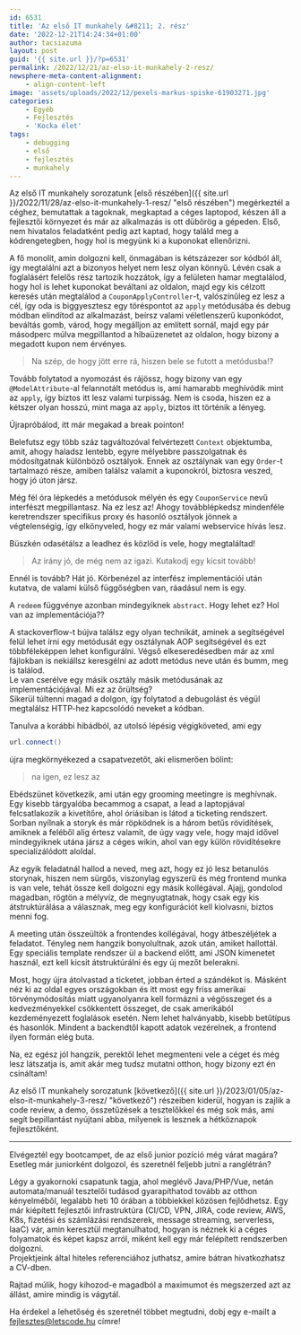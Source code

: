 ```yaml
---
id: 6531
title: 'Az első IT munkahely &#8211; 2. rész'
date: '2022-12-21T14:24:34+01:00'
author: tacsiazuma
layout: post
guid: '{{ site.url }}/?p=6531'
permalink: /2022/12/21/az-elso-it-munkahely-2-resz/
newsphere-meta-content-alignment:
    - align-content-left
image: 'assets/uploads/2022/12/pexels-markus-spiske-61903271.jpg'
categories:
    - Egyéb
    - Fejlesztés
    - 'Kocka élet'
tags:
    - debugging
    - első
    - fejlesztés
    - munkahely
---
```


Az első IT munkahely sorozatunk [első részében]({{ site.url }}/2022/11/28/az-elso-it-munkahely-1-resz/ "első részében") megérkeztél a céghez, bemutattak a tagoknak, megkaptad a céges laptopod, készen áll a fejlesztői környezet és már az alkalmazás is ott dübörög a gépeden. Első, nem hivatalos feladatként pedig azt kaptad, hogy találd meg a kódrengetegben, hogy hol is megyünk ki a kuponokat ellenőrizni.

A fő monolit, amin dolgozni kell, önmagában is kétszázezer sor kódból áll, így megtalálni azt a bizonyos helyet nem lesz olyan könnyű. Lévén csak a foglalásért felelős rész tartozik hozzátok, így a felületen hamar megtalálod, hogy hol is lehet kuponokat beváltani az oldalon, majd egy kis célzott keresés után megtalálod a `CouponApplyController`-t, valószínűleg ez lesz a cél, így oda is biggyesztesz egy töréspontot az `apply` metódusába és debug módban elindítod az alkalmazást, beírsz valami véletlenszerű kuponkódot, beváltás gomb, várod, hogy megálljon az említett sornál, majd egy pár másodperc múlva megpillantod a hibaüzenetet az oldalon, hogy bizony a megadott kupon nem érvényes.

> Na szép, de hogy jött erre rá, hiszen bele se futott a metódusba!?

Tovább folytatod a nyomozást és rájössz, hogy bizony van egy `@ModelAttribute`-al felannotált metódus is, ami hamarabb meghívódik mint az `apply`, így biztos itt lesz valami turpisság. Nem is csoda, hiszen ez a kétszer olyan hosszú, mint maga az `apply`, biztos itt történik a lényeg.

Újrapróbálod, itt már megakad a break pointon!

Belefutsz egy több száz tagváltozóval felvértezett `Context` objektumba, amit, ahogy haladsz lentebb, egyre mélyebbre passzolgatnak és módosítgatnak különböző osztályok. Ennek az osztálynak van egy `Order`-t tartalmazó része, amiben találsz valamit a kuponokról, biztosra veszed, hogy jó úton jársz.

Még fél óra lépkedés a metódusok mélyén és egy `CouponService` nevű interfészt megpillantasz. Na ez lesz az! Ahogy továbblépkedsz mindenféle keretrendszer specifikus proxy és hasonló osztályok jönnek a végtelenségig, így elkönyveled, hogy ez már valami webservice hívás lesz.

Büszkén odasétálsz a leadhez és közlöd is vele, hogy megtaláltad!

> Az irány jó, de még nem az igazi. Kutakodj egy kicsit tovább!

Ennél is tovább? Hát jó. Körbenézel az interfész implementációi után kutatva, de valami külső függőségben van, ráadásul nem is egy.

A `redeem` függvénye azonban mindegyiknek `abstract`. Hogy lehet ez? Hol van az implementációja??

A stackoverflow-t bújva találsz egy olyan technikát, aminek a segítségével felül lehet írni egy metódusát egy osztálynak AOP segítségével és ezt többféleképpen lehet konfigurálni. Végső elkeseredésedben már az xml fájlokban is nekiállsz keresgélni az adott metódus neve után és bumm, meg is találod.  
Le van cserélve egy másik osztály másik metódusának az implementációjával. Mi ez az őrültség?  
Sikerül túltenni magad a dolgon, így folytatod a debugolást és végül megtalálsz HTTP-hez kapcsolódó neveket a kódban.

Tanulva a korábbi hibádból, az utolsó lépésig végigköveted, ami egy

```java
url.connect()
```

újra megkörnyékezed a csapatvezetőt, aki elismerően bólint:

> na igen, ez lesz az

Ebédszünet következik, ami után egy grooming meetingre is meghívnak. Egy kisebb tárgyalóba becammog a csapat, a lead a laptopjával felcsatlakozik a kivetítőre, ahol óriásiban is látod a ticketing rendszert. Sorban nyílnak a storyk és már röpködnek is a három betűs rövidítések, amiknek a feléből alig értesz valamit, de úgy vagy vele, hogy majd idővel mindegyiknek utána jársz a céges wikin, ahol van egy külön rövidítésekre specializálódott aloldal.

Az egyik feladatnál hallod a neved, meg azt, hogy ez jó lesz betanulós storynak, hiszen nem sürgős, viszonylag egyszerű és még frontend munka is van vele, tehát össze kell dolgozni egy másik kollégával. Ajajj, gondolod magadban, rögtön a mélyvíz, de megnyugtatnak, hogy csak egy kis átstruktúrálása a válasznak, meg egy konfigurációt kell kiolvasni, biztos menni fog.

A meeting után összeültök a frontendes kollégával, hogy átbeszéljétek a feladatot. Tényleg nem hangzik bonyolultnak, azok után, amiket hallottál. Egy speciális template rendszer ül a backend előtt, ami JSON kimenetet használ, ezt kell kicsit átstruktúrálni és egy új mezőt belerakni.

Most, hogy újra átolvastad a ticketet, jobban érted a szándékot is. Másként néz ki az oldal egyes országokban és itt most egy friss amerikai törvénymódosítás miatt ugyanolyanra kell formázni a végösszeget és a kedvezményekkel csökkentett összeget, de csak amerikából kezdeményezett foglalások esetén. Nem lehet halványabb, kisebb betűtípus és hasonlók. Mindent a backendtől kapott adatok vezérelnek, a frontend ilyen formán elég buta.

Na, ez egész jól hangzik, perektől lehet megmenteni vele a céget és még lesz látszatja is, amit akár meg tudsz mutatni otthon, hogy bizony ezt én csináltam!

Az első IT munkahely sorozatunk [következő]({{ site.url }}/2023/01/05/az-elso-it-munkahely-3-resz/ "következő") részeiben kiderül, hogyan is zajlik a code review, a demo, összetűzések a tesztelőkkel és még sok más, ami segít bepillantást nyújtani abba, milyenek is lesznek a hétköznapok fejlesztőként.

- - - - - -

Elvégeztél egy bootcampet, de az első junior pozíció még várat magára? Esetleg már juniorként dolgozol, és szeretnél feljebb jutni a ranglétrán?

Légy a gyakornoki csapatunk tagja, ahol meglévő Java/PHP/Vue, netán automata/manuál tesztelői tudásod gyarapíthatod tovább az otthon kényelméből, legalább heti 10 órában a többiekkel közösen fejlődhetsz. Egy már kiépített fejlesztői infrastruktúra (CI/CD, VPN, JIRA, code review, AWS, K8s, fizetési és számlázási rendszerek, message streaming, serverless, IaaC) vár, amin keresztül megtanulhatod, hogyan is néznek ki a céges folyamatok és képet kapsz arról, miként kell egy már felépített rendszerben dolgozni.  
Projektjeink által hiteles referenciához juthatsz, amire bátran hivatkozhatsz a CV-dben.

Rajtad múlik, hogy kihozod-e magadból a maximumot és megszerzed azt az állást, amire mindig is vágytál.

Ha érdekel a lehetőség és szeretnél többet megtudni, dobj egy e-mailt a fejlesztes@letscode.hu címre!
